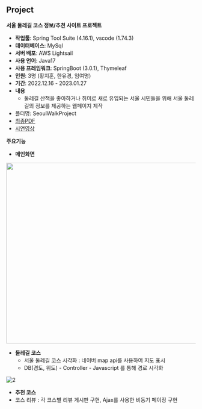 ## Project

 **서울 둘레길 코스 정보/추천 사이트 프로젝트**  
- **작업툴**: Spring Tool Suite (4.16.1), vscode (1.74.3)
- **데이터베이스**: MySql
- **서버 배포**: AWS Lightsail
- **사용 언어**: Java17
- **사용 프레임워크**: SpringBoot (3.0.1), Thymeleaf
- **인원**: 3명 (황지훈, 한유경, 임여명)
- **기간**: 2022.12.16 - 2023.01.27  
- **내용**
  - 둘레길 산책을 좋아하거나 취미로 새로 유입되는 서울 시민들을 위해 서울 둘레길의 정보를 제공하는 웹페이지 제작
- 폴더명: SeoulWalkProject
- [최종PDF](https://github.com/ryeomyoung2/SeoulWalkProject/blob/main/SeoulWalk/Seoul%20Walk.pdf)
- [시연영상](https://www.youtube.com/watch?v=FQA0DWPVtXA)

**주요기능** 
- **메인화면**

 <img src="https://user-images.githubusercontent.com/115764986/216860479-51b211c0-8e9f-4056-96f3-33a9d99999ba.jpg"  width="600" height="480">

- **둘레길 코스**
  - 서울 둘레길 코스 시각화 : 네이버 map api를 사용하여 지도 표시
  - DB(경도, 위도) - Controller - Javascript 를 통해 경로 시각화

 ![2](https://user-images.githubusercontent.com/115764986/216862469-43fe4edc-c41c-4814-88cd-0f65d68a4e7a.gif)
 
 - **추천 코스**
  - 코스 리뷰 : 각 코스별 리뷰 게시판 구현, Ajax를 사용한 비동기 페이징 구현

